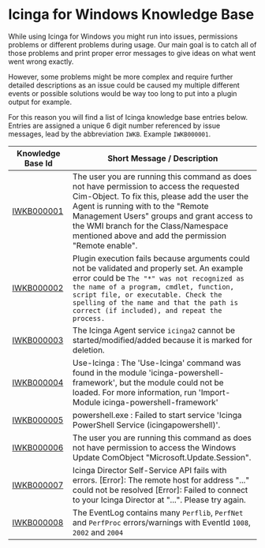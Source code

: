 # Icinga for Windows Knowledge Base

While using Icinga for Windows you might run into issues, permissions problems or different problems during usage. Our main goal is to catch all of those problems and print proper error messages to give ideas on what went went wrong exactly.

However, some problems might be more complex and require further detailed descriptions as an issue could be caused my multiple different events or possible solutions would be way too long to put into a plugin output for example.

For this reason you will find a list of Icinga knowledge base entries below. Entries are assigned a unique 6 digit number referenced by issue messages, lead by the abbreviation `IWKB`. Example `IWKB000001`.

| Knowledge Base Id                         | Short Message / Description |
| ---                                       | ---           |
| [IWKB000001](knowledgebase/IWKB000001.md) | The user you are running this command as does not have permission to access the requested Cim-Object. To fix this, please add the user the Agent is running with to the "Remote Management Users" groups and grant access to the WMI branch for the Class/Namespace mentioned above and add the permission "Remote enable". |
| [IWKB000002](knowledgebase/IWKB000002.md) | Plugin execution fails because arguments could not be validated and properly set. An example error could be `The "*" was not recognized as the name of a program, cmdlet, function, script file, or executable. Check the spelling of the name and that the path is correct (if included), and repeat the process.` |
| [IWKB000003](knowledgebase/IWKB000003.md) | The Icinga Agent service `icinga2` cannot be started/modified/added because it is marked for deletion. |
| [IWKB000004](knowledgebase/IWKB000004.md) | Use-Icinga : The 'Use-Icinga' command was found in the module 'icinga-powershell-framework', but the module could not be loaded. For more information, run 'Import-Module icinga-powershell-framework' |
| [IWKB000005](knowledgebase/IWKB000005.md) | powershell.exe : Failed to start service 'Icinga PowerShell Service (icingapowershell)'. |
| [IWKB000006](knowledgebase/IWKB000006.md) | The user you are running this command as does not have permission to access the Windows Update ComObject "Microsoft.Update.Session". |
| [IWKB000007](knowledgebase/IWKB000007.md) | Icinga Director Self-Service API fails with errors. [Error]: The remote host for address "..." could not be resolved [Error]: Failed to connect to your Icinga Director at "...". Please try again. |
| [IWKB000008](knowledgebase/IWKB000008.md) | The EventLog contains many `Perflib`, `PerfNet` and `PerfProc` errors/warnings with EventId `1008`, `2002` and `2004` |
